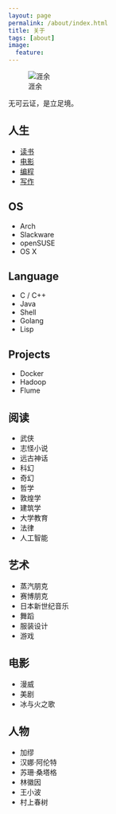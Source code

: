 ```yaml
---
layout: page
permalink: /about/index.html
title: 关于
tags: [about]
image:
  feature: 
---
```

<figure>
  <img src="{{ site.url }}/images/free.jpg" alt="涯余">
  <figcaption>涯余</figcaption>
</figure>

<div class="alert alert-success" role="alert">
	无可云证，是立足境。
</div>

## 人生
- [读书](http://book.douban.com/people/yanhangyhy/collect)
- [电影](http://movie.douban.com/people/yanhangyhy/collect)
- [编程](https://github.com/hangyan/)
- [写作](http://urbem.org/)

## OS
- Arch
- Slackware
- openSUSE
- OS X

## Language
- C / C++
- Java
- Shell
- Golang
- Lisp

## Projects
- Docker
- Hadoop
- Flume

## 阅读
- 武侠
- 志怪小说
- 远古神话
- 科幻
- 奇幻
- 哲学
- 敦煌学
- 建筑学
- 大学教育
- 法律
- 人工智能

## 艺术
- 蒸汽朋克
- 赛博朋克
- 日本新世纪音乐
- 舞蹈
- 服装设计
- 游戏 


## 电影
- 漫威
- 美剧
- 冰与火之歌

## 人物 
- 加缪
- 汉娜·阿伦特 
- 苏珊·桑塔格
- 林徽因
- 王小波
- 村上春树
